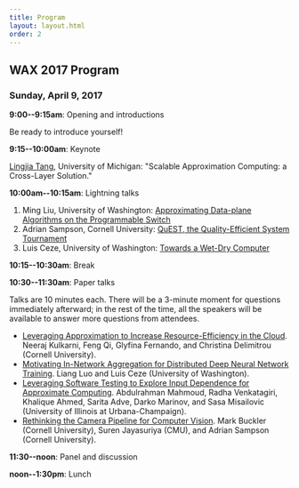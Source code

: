 ```yaml
---
title: Program
layout: layout.html
order: 2
---
```

## WAX 2017 Program

### Sunday, April 9, 2017

**9:00--9:15am**: Opening and introductions

Be ready to introduce yourself!

**9:15--10:00am**: Keynote

[Lingjia Tang](http://www.lingjia.org), University of Michigan:
"Scalable Approximation Computing: a Cross-Layer Solution."

**10:00am--10:15am**: Lightning talks

1. Ming Liu, University of Washington: [Approximating Data-plane Algorithms on the Programmable Switch](lightning/liu.pdf)
2. Adrian Sampson, Cornell University: [QuEST, the Quality-Efficient System Tournament](lightning/sampson.pdf)
3. Luis Ceze, University of Washington: [Towards a Wet-Dry Computer](lightning/ceze.pdf)

**10:15--10:30am**: Break

**10:30--11:30am**: Paper talks

Talks are 10 minutes each.
There will be a 3-minute moment for questions immediately afterward; in the rest of the time, all the speakers will be available to answer more questions from attendees.

* [Leveraging Approximation to Increase Resource-Efficiency in the Cloud](papers/kulkarni.pdf).
  Neeraj Kulkarni, Feng Qi, Glyfina Fernando, and Christina Delimitrou (Cornell University).
* [Motivating In-Network Aggregation for Distributed Deep Neural Network Training](papers/luo.pdf).
  Liang Luo and Luis Ceze (University of Washington).
* [Leveraging Software Testing to Explore Input Dependence for Approximate Computing](papers/mahmoud.pdf).
  Abdulrahman Mahmoud, Radha Venkatagiri, Khalique Ahmed, Sarita Adve, Darko Marinov, and Sasa Misailovic (University of Illinois at Urbana-Champaign).
* [Rethinking the Camera Pipeline for Computer Vision](papers/buckler.pdf).
  Mark Buckler (Cornell University), Suren Jayasuriya (CMU), and Adrian Sampson (Cornell University).

**11:30--noon**: Panel and discussion

**noon--1:30pm**: Lunch
